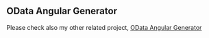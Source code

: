 ## OData Angular Generator

Please check also my other related project, [OData Angular Generator](https://github.com/diegomvh/ODataApiGen)
